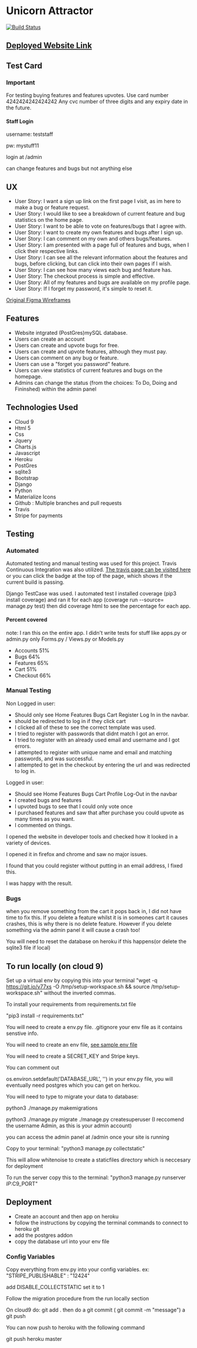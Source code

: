# Unicorn Attractor
[![Build Status](https://travis-ci.org/dougd94/UnicornAttractor.svg?branch=master)](https://travis-ci.org/dougd94/UnicornAttractor)

## [Deployed Website Link](https://unicorn-attractor-1.herokuapp.com)

##  Test Card
### Important
For testing buying features and features upvotes. 
Use card number 4242424242424242
Any cvc number of three digits 
and any expiry date in the future.

#### Staff Login
username: teststaff

pw: mystuff11

login at /admin

can change features and bugs but not anything else

## UX

* User Story: I want a sign up link on the first page I visit, as im here to make a bug or feature request.
* User Story: I would like to see a breakdown of current feature and bug statistics on the home page.
* User Story: I want to be able to vote on features/bugs that I agree with.
* User Story: I want to create my own features and bugs after I sign up.
* User Story: I can comment on my own and others bugs/features.
* User Story: I am presented with a page full of features and bugs, when I click their respective links. 
* User Story: I can see all the relevant information about the features and bugs, before clicking, but can click into their own pages if I wish.
* User Story: I can see how many views each bug and feature has.
* User Story: The checkout process is simple and effective.
* User Story: All of my features and bugs are available on my profile page.
* User Story: If I forget my password, it's simple to reset it.


[Original Figma Wireframes](https://www.figma.com/file/0OfvfbikzuhJOm73JBHTw5HA/Untitled?node-id=0%3A1)

## Features

* Website intgrated (PostGres)mySQL database.
* Users can create an account
* Users can create and upvote bugs for free.
* Users can create and upvote features, although they must pay.
* Users can comment on any bug or feature.
* Users can use a "forget you password" feature.
* Users can view statistics of current features and bugs on the homepage.
* Admins can change the status (from the choices: To Do, Doing and Fininshed) within the admin panel

## Technologies Used

* Cloud 9
* Html 5
* Css
* Jquery
* Charts.js
* Javascript
* Heroku
* PostGres
* sqlite3
* Bootstrap
* Django
* Python
* Materialize Icons
* Github : Multiple branches and pull requests
* Travis
* Stripe for payments

## Testing 

### Automated

Automated testing and manual testing was used for this project.
Travis Continuous Integration was also utilized.
[The travis page can be visited here](https://travis-ci.org/dougd94/UnicornAttractor) or you can click the badge at the top of the page, 
which shows if the current build is passing.

Django TestCase was used.
I automated test
I installed  coverage (pip3 install coverage)
and ran it for each app (coverage run --source= manage.py test)
then did coverage html to see the percentage for each app.

#### Percent covered
note: I ran this on the entire app. I didn't write tests for stuff like apps.py or admin.py
only Forms.py / Views.py or Models.py
* Accounts 51%
* Bugs 64%
* Features 65%
* Cart 51%
* Checkout 66%

### Manual Testing
Non Logged in user:
* Should only see Home Features Bugs Cart Register Log In in the navbar.
* should be redirected to log in if they click cart
* I clicked all of these to see the correct template was used.
* I tried to register with passwords that didnt match I got an error.
* I tried to register with an already used email and username and I got errors.
* I attempted to register with unique name and email and matching passwords, and was successful.
* I attempted to get in the checkout by entering the url and was redirected to log in.

Logged in user:
* Should see Home Features Bugs Cart Profile Log-Out in the navbar
* I created bugs and features
* I upvoted bugs to see that I could only vote once
* I purchased features and saw that after purchase you could upvote as many times as you want.
* I commented on things.

I opened the website in developer tools and checked how it looked in a variety of devices.

I opened it in firefox and chrome and saw no major issues.

I found that you could register without putting in an email address, I fixed this.

I was happy with the result.

### Bugs
when you remove something from the cart it pops back in, I did not have time to fix this.
If you delete a feature whilst it is in someones cart it causes crashes, this is why there is no delete feature.
However if you delete something via the admin panel it will cause a crash too!

You will need to reset the database on heroku if this happens(or delete the sqlite3 file if local)

## To run locally (on cloud 9)

Set up a virtual env by copying this into your terminal "wget -q https://git.io/v77xs -O /tmp/setup-workspace.sh && source /tmp/setup-workspace.sh" without the inverted commas.

To install your requirements from requirements.txt file

"pip3 install -r requirements.txt"

You will need to create a env.py file. .gitignore your env file as it contains senstive info.

You will need to create an env file, [see sample env file](../sample_env.py)

You will need to create a SECRET_KEY and Stripe keys.

You can comment out

os.environ.setdefault('DATABASE_URL', '') in your env.py file, you will eventually need postgres which you can get on herkou.

You will need to type to migrate your data to database:

python3 ./manage.py makemigrations

python3 ./manage.py migrate
./manage.py createsuperuser (I reccomend the username Admin, as this is your admin account)

you can access the admin panel at /admin once your site is running


Copy to your terminal: "python3 manage.py collectstatic"

This will allow whitenoise to create a staticfiles directory which is neccesary for deployment

To run the server copy this to the terminal: "python3 manage.py runserver $IP:$C9_PORT"

## Deployment
* Create an account and then app on heroku 
* follow the instructions by copying the terminal commands to connect to heroku git
* add the postgres addon
* copy the database url into your env file

### Config Variables
Copy everything from env.py into your config variables. ex: "STRIPE_PUBLISHABLE" : "12424"

add DISABLE_COLLECTSTATIC set it to 1

Follow the migration procedure from the run locally section

On cloud9 do: git add . then do a git commit ( git commit -m "message") a git push

You can now push to heroku with the following command

git push heroku master